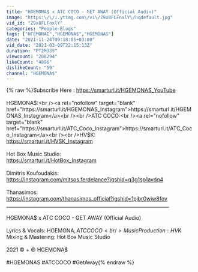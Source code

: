 ```yaml
---
title: "HGEMONA$ x ATC COCO - GET AWAY (Official Audio)"
image: "https:\/\/i.ytimg.com\/vi\/Z9x8FLFnxlY\/hqdefault.jpg"
vid_id: "Z9x8FLFnxlY"
categories: "People-Blogs"
tags: ["ΗΓΕΜΟΝΑΣ","HGEMONA$","HGEMONAS"]
date: "2021-11-24T09:18:05+03:00"
vid_date: "2021-03-09T22:15:13Z"
duration: "PT2M33S"
viewcount: "208294"
likeCount: "4896"
dislikeCount: "59"
channel: "HGEMONA$"
---
```

{% raw %}Subscribe Here : <a rel="nofollow" target="blank" href="https://smarturl.it/HGEMONAS_YouTube">https://smarturl.it/HGEMONAS_YouTube</a><br /><br />HGEMONA$:<br /><a rel="nofollow" target="blank" href="https://smarturl.it/HGEMONAS_Instagram">https://smarturl.it/HGEMONAS_Instagram</a><br /><br />ATC COCO:<br /><a rel="nofollow" target="blank" href="https://smarturl.it/ATC_Coco_Instagram">https://smarturl.it/ATC_Coco_Instagram</a><br /><br />HV$K:<br /><a rel="nofollow" target="blank" href="https://smarturl.it/HVSK_Instagram">https://smarturl.it/HVSK_Instagram</a><br /><br />Hot Box Music Studio: <br /><a rel="nofollow" target="blank" href="https://smarturl.it/HotBox_Instagram">https://smarturl.it/HotBox_Instagram</a><br /><br />Dimitris Koufoudakis:<br /><a rel="nofollow" target="blank" href="https://instagram.com/mitsos.ferdelance?igshid=q3g1sp1avdq4">https://instagram.com/mitsos.ferdelance?igshid=q3g1sp1avdq4</a><br /><br />Thanasimos:<br /><a rel="nofollow" target="blank" href="https://instagram.com/thanasimos_official?igshid=1pjbr0wiw8fov">https://instagram.com/thanasimos_official?igshid=1pjbr0wiw8fov</a><br />____________________________________________________________________<br /><br />HGEMONA$ x ATC COCO - GET AWAY (Official Audio)<br /><br />Lyrics &amp; Vocals: HGEMONA$, ATC COCO<br />Music Production: HV$K<br />Mixing &amp; Mastering: Hot Box Music Studio<br /><br />2021 © + ℗ HGEMONA$<br /><br />#HGEMONAS #ATCCOCO #GetAway{% endraw %}

